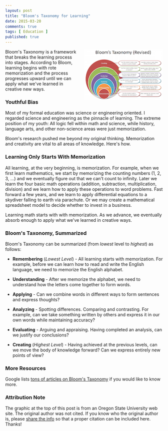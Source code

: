 ```yaml
---
layout: post
title: "Bloom's Taxonomy for Learning"
date: 2015-03-20
comments: true
tags: [ Education ]
published: true
---
```

<a href="/images/blooms_taxonomy_thumb.png" onclick="window.open('/images/blooms_taxonomy.png','popup','width=770,height=548,scrollbars=no,resizable=yes,toolbar=no,directories=no,location=no,menubar=no,status=no,left=0,top=0'); return false"><img style="margin-left:20px" align="right" src="/images/blooms_taxonomy_thumb.png" border="0" alt="Bloom's Taxonomy" name="image" class="right" width="250" height="162" title="Bloom's Taxonomy" /></a>

Bloom's Taxonomy is a framework that breaks the learning process into stages. According to Bloom, learning begins with rote memorization and the process progresses upward until we can apply what we've learned in creative new ways.

### Youthful Bias
Most of my formal education was science or engineering oriented. I regarded science and engineering as the pinnacle of learning. The extreme position of my youth: All logic fell within math and science, while history, language arts, and other non-science areas were just memorization. 

Bloom's research pushed me beyond my original thinking. Memorization and creativity are vital to all areas of knowledge. Here's how.

<!--more-->

### Learning Only Starts With Memorization
All learning, at the very beginning, is memorization. For example, when we first learn mathematics, we start by memorizing the counting numbers (1, 2, 3, ...) and we eventually figure out that we can't count to infinity. Later we learn the four basic math operations (addition, subtraction, multiplication, division) and we learn how to apply these operations to word problems. Fast forward a few years, and we learn to apply differential equations to a skydiver falling to earth via parachute. Or we may create a mathematical spreadsheet model to decide whether to invest in a business.

Learning math starts with with memorization. As we advance, we eventually absorb enough to apply what we've learned in creative ways.

### Bloom's Taxonomy, Summarized
Bloom's Taxonomy can be summarized (from _lowest_ level to _highest_) as follows:

* **Remembering** (_Lowest Level_) - All learning starts with memorization. For example, before we can learn how to read and write the English language, we need to memorize the English alphabet.

* **Understanding** -  After we memorize the alphabet, we need to understand how the letters come together to form words.

* **Applying** -  Can we combine words in different ways to form sentences and express thoughts?

* **Analyzing** -  Spotting differences. Comparing and contrasting. For example, can we take something written by others and express it in our own words while maintaining accuracy?

* **Evaluating** -  Arguing and appraising. Having completed an analysis, can we justify our conclusions?

* **Creating** (_Highest Level_) -  Having achieved at the previous levels, can we move the body of knowledge forward? Can we express entirely new points of view?

### More Resources
Google lists [tons of articles on Bloom's Taxonomy](https://www.google.com/webhp?sourceid=chrome-instant&ion=1&espv=2&ie=UTF-8#q=bloom%27s%20taxonomy) if you would like to know more.

### Attribution Note
The graphic at the top of this post is from an Oregon State University web site. The original author was not cited. If you know who the original author is, please [share the info](/contact) so that a proper citation can be included here. Thanks!

